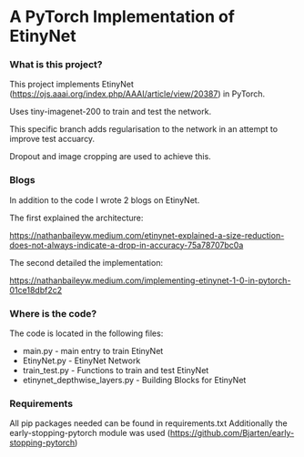 

# A PyTorch Implementation of EtinyNet

### What is this project?

This project implements EtinyNet (https://ojs.aaai.org/index.php/AAAI/article/view/20387) in PyTorch. 

Uses tiny-imagenet-200 to train and test the network.

This specific branch adds regularisation to the network in an attempt to improve test accuarcy.

Dropout and image cropping are used to achieve this.


### Blogs

In addition to the code I wrote 2 blogs on EtinyNet.

The first explained the architecture:

https://nathanbaileyw.medium.com/etinynet-explained-a-size-reduction-does-not-always-indicate-a-drop-in-accuracy-75a78707bc0a

The second detailed the implementation:

https://nathanbaileyw.medium.com/implementing-etinynet-1-0-in-pytorch-01ce18dbf2c2


### Where is the code?

The code is located in the following files:

* main.py - main entry to train EtinyNet
* EtinyNet.py - EtinyNet Network
* train_test.py - Functions to train and test EtinyNet
* etinynet_depthwise_layers.py - Building Blocks for EtinyNet

### Requirements

All pip packages needed can be found in requirements.txt
Additionally the early-stopping-pytorch module was used (https://github.com/Bjarten/early-stopping-pytorch)